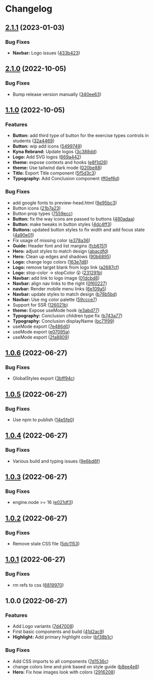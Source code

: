 # Changelog

## [2.1.1](https://github.com/MindgymAcademy/mindgym-ui/compare/v2.1.0...v2.1.1) (2023-01-03)


### Bug Fixes

* **Navbar:** Logo issues ([433b423](https://github.com/MindgymAcademy/mindgym-ui/commit/433b4234e4d788faa01bafd9b01fbb1cd0997bcf))

## [2.1.0](https://github.com/MindgymAcademy/mindgym-ui/compare/v1.1.0...v2.1.0) (2022-10-05)


### Bug Fixes

* Bump release version manually ([340ee63](https://github.com/MindgymAcademy/mindgym-ui/commit/340ee63e692e79aaa064c0cf5da757a360e689ec))

## [1.1.0](https://github.com/MindgymAcademy/mindgym-ui/compare/v1.0.6...v1.1.0) (2022-10-05)


### Features

* **Button:** add third type of button for the exercise types controls in students ([32a4469](https://github.com/MindgymAcademy/mindgym-ui/commit/32a4469f4826d71becfe809232752021f372f546))
* **Button:** wip add icons ([5499749](https://github.com/MindgymAcademy/mindgym-ui/commit/5499749535f964f3f8fbad223820f3112088efe5))
* **Kyna Rebrand:** Update logos ([3c388dd](https://github.com/MindgymAcademy/mindgym-ui/commit/3c388dde68c4573214c0412996ce83b6c5efead8))
* **Logo:** Add SVG logos ([669a442](https://github.com/MindgymAcademy/mindgym-ui/commit/669a44267067f0b6c6c93ca3a25ec62aeff66a6c))
* **theme:** expose contexts and hooks ([e8f1d26](https://github.com/MindgymAcademy/mindgym-ui/commit/e8f1d26fb6fd895e70a23bc06fea776066dec7f8))
* **theme:** Use tailwind dark mode ([020be88](https://github.com/MindgymAcademy/mindgym-ui/commit/020be8871599f90e10dbdb29d0a81782ae7466f7))
* **Title:** Export Title component ([5f5d3c3](https://github.com/MindgymAcademy/mindgym-ui/commit/5f5d3c3b7181d97e9255fb8d8586100d4e760359))
* **Typography:** Add Conclusion component ([ff0ef6d](https://github.com/MindgymAcademy/mindgym-ui/commit/ff0ef6dac0e15cb654a0744c73c0dae360519c34))


### Bug Fixes

* add google fonts to preview-head.html ([9e95bc3](https://github.com/MindgymAcademy/mindgym-ui/commit/9e95bc397048ac80c907c6817f9736056c93b9c8))
* Button icons ([21b7a23](https://github.com/MindgymAcademy/mindgym-ui/commit/21b7a23b673ade0ec0ea3d53d25042b635d5ef93))
* Button prop types ([7559ecc](https://github.com/MindgymAcademy/mindgym-ui/commit/7559eccbe6da843059c293935fe74cac22666adc))
* **Button:** fix the way icons are passed to buttons ([480adaa](https://github.com/MindgymAcademy/mindgym-ui/commit/480adaa3b775facec68081a60f58ca9ff0bf09ce))
* **Button:** make tweaks in button styles ([4dc4ff3](https://github.com/MindgymAcademy/mindgym-ui/commit/4dc4ff3e5dd2ff897467bcbfa404ded104c9711b))
* **Buttons:** updated button styles to fix width and add focus state ([4a90e01](https://github.com/MindgymAcademy/mindgym-ui/commit/4a90e01149e35f853aed38201d5ac3563d2b04e2))
* Fix usage of missing color ([e378a36](https://github.com/MindgymAcademy/mindgym-ui/commit/e378a36ea70ff6005b0ee05bb8c293d0f89bf1a8))
* **Guide:** Header font and list margins ([fcb6151](https://github.com/MindgymAcademy/mindgym-ui/commit/fcb6151c5ab9a0c39d9ae713b0f87a87280dc0e5))
* **Hero:** adjust styles to match design ([abacdfd](https://github.com/MindgymAcademy/mindgym-ui/commit/abacdfd409749ed32ac2b216942e43165dcf06ca))
* **Hero:** Clean up edges and shadows ([90b6895](https://github.com/MindgymAcademy/mindgym-ui/commit/90b6895a5b47c720dd56dee7a9d1bcc3377b9870))
* **Logo:** change logo colors ([163e7d8](https://github.com/MindgymAcademy/mindgym-ui/commit/163e7d8f6c2602ba59299cb36515648c37a16738))
* **Logo:** remove target blank from logo link ([a2687cf](https://github.com/MindgymAcademy/mindgym-ui/commit/a2687cf1eabcc8045493edb6334e3c41a5f5aa9f))
* **Logo:** stop-color -> stopColor :open_mouth: ([231291b](https://github.com/MindgymAcademy/mindgym-ui/commit/231291bbb73071fcfb692e68fe1951334b2cc279))
* **Navbar:** add link to logo image ([01dcbd8](https://github.com/MindgymAcademy/mindgym-ui/commit/01dcbd853d3334695446c45f337b7e46b476e3f4))
* **Navbar:** align nav links to the right ([0f60227](https://github.com/MindgymAcademy/mindgym-ui/commit/0f602270f96854e26e62226804ffb0d691b24d44))
* **navbar:** Render mobile menu links ([6e109a5](https://github.com/MindgymAcademy/mindgym-ui/commit/6e109a5aecaa422bf0b4304b359520e8b427f4cc))
* **Navbar:** update styles to match design ([b78b5bd](https://github.com/MindgymAcademy/mindgym-ui/commit/b78b5bdc9829d079997b6206ebedcfd8a7efeede))
* **Navbar:** Use mg color palette ([59ccce7](https://github.com/MindgymAcademy/mindgym-ui/commit/59ccce7be822400737938069e37015a126ea318d))
* Support for SSR ([126021b](https://github.com/MindgymAcademy/mindgym-ui/commit/126021b2976b4fd90dd5cfd6570fe29f85b70f54))
* **theme:** Expose useMode hook ([e3abd77](https://github.com/MindgymAcademy/mindgym-ui/commit/e3abd77cba6e8c2575275642d8f0821843485398))
* **Typography:** Conclusion children type fix ([b743a77](https://github.com/MindgymAcademy/mindgym-ui/commit/b743a771a569872dcd2bd653da005c26ca8613b8))
* **Typography:** Conclusion displayName ([bc71f99](https://github.com/MindgymAcademy/mindgym-ui/commit/bc71f99c3fe3029b167152cc6755a84a120d4e3d))
* useMode export ([7e486d0](https://github.com/MindgymAcademy/mindgym-ui/commit/7e486d0821428cb8137ce166a84e9ce273a1fe71))
* useMode export ([e07095a](https://github.com/MindgymAcademy/mindgym-ui/commit/e07095ab96f7fe86af043d7a4b2b657fe0d82b49))
* useMode export ([2fa8809](https://github.com/MindgymAcademy/mindgym-ui/commit/2fa8809ccfb570bdf9aa238f5085e7835365727f))

## [1.0.6](https://github.com/MindgymAcademy/mindgym-ui/compare/v1.0.5...v1.0.6) (2022-06-27)


### Bug Fixes

* GlobalStyles export ([3bff94c](https://github.com/MindgymAcademy/mindgym-ui/commit/3bff94c078f0a4d9470489b76c0730b16dbf9e9f))

## [1.0.5](https://github.com/MindgymAcademy/mindgym-ui/compare/v1.0.4...v1.0.5) (2022-06-27)


### Bug Fixes

* Use npm to publish ([14e5fe0](https://github.com/MindgymAcademy/mindgym-ui/commit/14e5fe01c9bf20127bbcd244877962029010f155))

## [1.0.4](https://github.com/MindgymAcademy/mindgym-ui/compare/v1.0.3...v1.0.4) (2022-06-27)


### Bug Fixes

* Various build and typing issues ([9e6bd6f](https://github.com/MindgymAcademy/mindgym-ui/commit/9e6bd6fae7abd8f26dd16d3500d95659d5d46ea7))

## [1.0.3](https://github.com/MindgymAcademy/mindgym-ui/compare/v1.0.2...v1.0.3) (2022-06-27)


### Bug Fixes

* engine.node >= 16 ([e021df3](https://github.com/MindgymAcademy/mindgym-ui/commit/e021df3f128a81e8bb37d70b1f58f8ccc181e0fb))

## [1.0.2](https://github.com/MindgymAcademy/mindgym-ui/compare/v1.0.1...v1.0.2) (2022-06-27)


### Bug Fixes

* Remove stale CSS file ([5dc1153](https://github.com/MindgymAcademy/mindgym-ui/commit/5dc1153fa11de77ceea5bb659db24d0278eb1a10))

## [1.0.1](https://github.com/MindgymAcademy/mindgym-ui/compare/v1.0.0...v1.0.1) (2022-06-27)


### Bug Fixes

* rm refs to css ([6819970](https://github.com/MindgymAcademy/mindgym-ui/commit/6819970e6e9b4ff184ec41dd4df9ea4ef096b764))

## 1.0.0 (2022-06-27)


### Features

* Add Logo variants ([7d47008](https://github.com/MindgymAcademy/mindgym-ui/commit/7d47008f9be711870acb89f0a10c7ba63ee14445))
* First basic components and build ([41d2ac9](https://github.com/MindgymAcademy/mindgym-ui/commit/41d2ac993605499b1a5b2b2077afddd6045c15c9))
* **Highlight:** Add primary highlight color ([bf38b1c](https://github.com/MindgymAcademy/mindgym-ui/commit/bf38b1c465a7e5509ede516b29dbd6436ef7165e))


### Bug Fixes

* Add CSS imports to all components ([7d1536c](https://github.com/MindgymAcademy/mindgym-ui/commit/7d1536cc78134bdae1b20193d0498c1ab2c972fa))
* change colors lime and pink based on style guide ([b8ee4e8](https://github.com/MindgymAcademy/mindgym-ui/commit/b8ee4e8cc91453f7d53b110b0c0f48c5c1660fca))
* **Hero:** Fix how images look with colors ([2916208](https://github.com/MindgymAcademy/mindgym-ui/commit/291620859247515c158b4a5cbb00f43ff49265e9))
